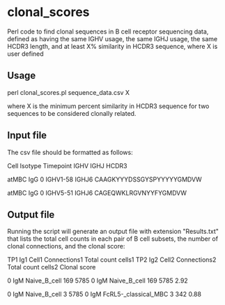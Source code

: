 # clonal_scores
Perl code to find clonal sequences in B cell receptor sequencing data, defined as having the same IGHV usage, the same IGHJ usage, the same HCDR3 length, and at least X% similarity in HCDR3 sequence, where X is user defined

## Usage
perl clonal_scores.pl sequence_data.csv X

where X is the minimum percent similarity in HCDR3 sequence for two sequences to be considered clonally related.

## Input file

The csv file should be formatted as follows:

Cell  Isotype Timepoint IGHV  IGHJ  HCDR3

atMBC IgG 0 IGHV1-58  IGHJ6 CAAGKYYYDSSGYSPYYYYYGMDVW

atMBC IgG 0 IGHV5-51  IGHJ6 CAGEQWKLRGVNYYFYGMDVW

## Output file

Running the script will generate an output file with extension "Results.txt" that lists the total cell counts in each pair of B cell subsets, the number of clonal connections, and the clonal score:

TP1	Ig1	Cell1	Connections1	Total count cells1	TP2	Ig2	Cell2	Connections2	Total count cells2	Clonal score

0	IgM	Naive_B_cell	169	5785	0	IgM	Naive_B_cell	169	5785	2.92

0	IgM	Naive_B_cell	3	5785	0	IgM	FcRL5-_classical_MBC	3	342	0.88


